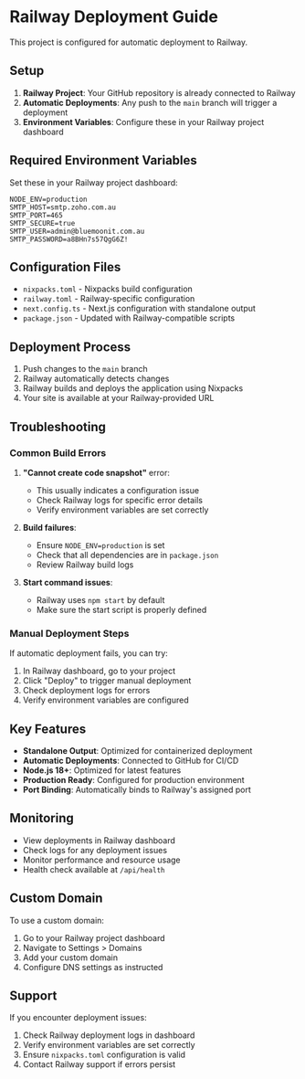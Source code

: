 # Railway Deployment Guide

This project is configured for automatic deployment to Railway.

## Setup

1. **Railway Project**: Your GitHub repository is already connected to Railway
2. **Automatic Deployments**: Any push to the `main` branch will trigger a deployment
3. **Environment Variables**: Configure these in your Railway project dashboard

## Required Environment Variables

Set these in your Railway project dashboard:

```
NODE_ENV=production
SMTP_HOST=smtp.zoho.com.au
SMTP_PORT=465
SMTP_SECURE=true
SMTP_USER=admin@bluemoonit.com.au
SMTP_PASSWORD=a8BHn7s57QgG6Z!
```

## Configuration Files

- `nixpacks.toml` - Nixpacks build configuration
- `railway.toml` - Railway-specific configuration
- `next.config.ts` - Next.js configuration with standalone output
- `package.json` - Updated with Railway-compatible scripts

## Deployment Process

1. Push changes to the `main` branch
2. Railway automatically detects changes
3. Railway builds and deploys the application using Nixpacks
4. Your site is available at your Railway-provided URL

## Troubleshooting

### Common Build Errors

1. **"Cannot create code snapshot"** error:
   - This usually indicates a configuration issue
   - Check Railway logs for specific error details
   - Verify environment variables are set correctly

2. **Build failures**:
   - Ensure `NODE_ENV=production` is set
   - Check that all dependencies are in `package.json`
   - Review Railway build logs

3. **Start command issues**:
   - Railway uses `npm start` by default
   - Make sure the start script is properly defined

### Manual Deployment Steps

If automatic deployment fails, you can try:

1. In Railway dashboard, go to your project
2. Click "Deploy" to trigger manual deployment
3. Check deployment logs for errors
4. Verify environment variables are configured

## Key Features

- **Standalone Output**: Optimized for containerized deployment
- **Automatic Deployments**: Connected to GitHub for CI/CD
- **Node.js 18+**: Optimized for latest features
- **Production Ready**: Configured for production environment
- **Port Binding**: Automatically binds to Railway's assigned port

## Monitoring

- View deployments in Railway dashboard
- Check logs for any deployment issues
- Monitor performance and resource usage
- Health check available at `/api/health`

## Custom Domain

To use a custom domain:
1. Go to your Railway project dashboard
2. Navigate to Settings > Domains
3. Add your custom domain
4. Configure DNS settings as instructed

## Support

If you encounter deployment issues:
1. Check Railway deployment logs in dashboard
2. Verify environment variables are set correctly
3. Ensure `nixpacks.toml` configuration is valid
4. Contact Railway support if errors persist
